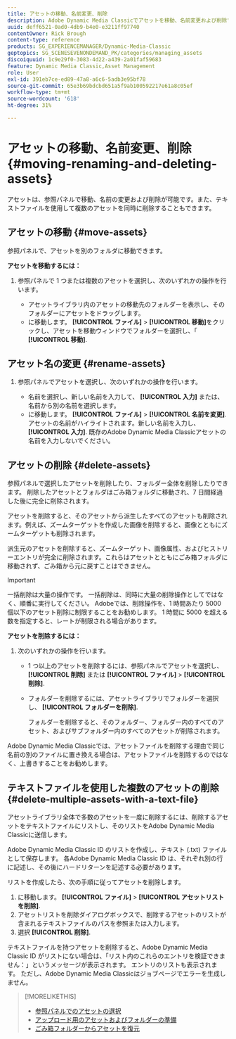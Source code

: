 ```yaml
---
title: アセットの移動、名前変更、削除
description: Adobe Dynamic Media Classicでアセットを移動、名前変更および削除する方法について説明します。
uuid: deff6521-0ad0-4db9-b4e0-e3211ff97740
contentOwner: Rick Brough
content-type: reference
products: SG_EXPERIENCEMANAGER/Dynamic-Media-Classic
geptopics: SG_SCENESEVENONDEMAND_PK/categories/managing_assets
discoiquuid: 1c9e29f0-3083-4d22-a439-2a01faf59683
feature: Dynamic Media Classic,Asset Management
role: User
exl-id: 391eb7ce-ed89-47a8-a6c6-5adb3e95bf78
source-git-commit: 65e3b69bdcbd651a5f9ab100592217e61a8c05ef
workflow-type: tm+mt
source-wordcount: '618'
ht-degree: 31%

---
```


# アセットの移動、名前変更、削除{#moving-renaming-and-deleting-assets}

アセットは、参照パネルで移動、名前の変更および削除が可能です。また、テキストファイルを使用して複数のアセットを同時に削除することもできます。

## アセットの移動 {#move-assets}

参照パネルで、アセットを別のフォルダに移動できます。

**アセットを移動するには：**

1. 参照パネルで 1 つまたは複数のアセットを選択し、次のいずれかの操作を行います。

   * アセットライブラリ内のアセットの移動先のフォルダーを表示し、そのフォルダーにアセットをドラッグします。
   * に移動します。 **[!UICONTROL ファイル]** > **[!UICONTROL 移動]**&#x200B;をクリックし、アセットを移動ウィンドウでフォルダーを選択し、「 **[!UICONTROL 移動]**.

## アセット名の変更 {#rename-assets}

1. 参照パネルでアセットを選択し、次のいずれかの操作を行います。

   * 名前を選択し、新しい名前を入力して、 **[!UICONTROL 入力]** または、名前から別の名前を選択します。
   * に移動します。 **[!UICONTROL ファイル]** > **[!UICONTROL 名前を変更]**. アセットの名前がハイライトされます。新しい名前を入力し、 **[!UICONTROL 入力]**. 既存のAdobe Dynamic Media Classicアセットの名前を入力しないでください。

## アセットの削除 {#delete-assets}

参照パネルで選択したアセットを削除したり、フォルダー全体を削除したりできます。 削除したアセットとフォルダはごみ箱フォルダに移動され、7 日間経過した後に完全に削除されます。

アセットを削除すると、そのアセットから派生したすべてのアセットも削除されます。例えば、ズームターゲットを作成した画像を削除すると、画像とともにズームターゲットも削除されます。

派生元のアセットを削除すると、ズームターゲット、画像属性、およびヒストリーエントリが完全に削除されます。これらはアセットとともにごみ箱フォルダに移動されず、ごみ箱から元に戻すことはできません。

>[!IMPORTANT]
>
>一括削除は大量の操作です。 一括削除は、同時に大量の削除操作としてではなく、順番に実行してください。 Adobeでは、削除操作を、1 時間あたり 5000 個以下のアセット削除に制限することをお勧めします。 1 時間に 5000 を超える数を指定すると、レートが制限される場合があります。

**アセットを削除するには：**

1. 次のいずれかの操作を行います。

   * 1 つ以上のアセットを削除するには、参照パネルでアセットを選択し、 **[!UICONTROL 削除]** または **[!UICONTROL ファイル]** > **[!UICONTROL 削除]**.
   * フォルダーを削除するには、アセットライブラリでフォルダーを選択し、 **[!UICONTROL フォルダーを削除]**.

      フォルダーを削除すると、そのフォルダー、フォルダー内のすべてのアセット、およびサブフォルダー内のすべてのアセットが削除されます。

Adobe Dynamic Media Classicでは、アセットファイルを削除する理由で同じ名前の別のファイルに置き換える場合は、アセットファイルを削除するのではなく、上書きすることをお勧めします。

## テキストファイルを使用した複数のアセットの削除 {#delete-multiple-assets-with-a-text-file}

アセットライブラリ全体で多数のアセットを一度に削除するには、削除するアセットをテキストファイルにリストし、そのリストをAdobe Dynamic Media Classicに送信します。

Adobe Dynamic Media Classic ID のリストを作成し、テキスト (.txt) ファイルとして保存します。 各Adobe Dynamic Media Classic ID は、それぞれ別の行に記述し、その後にハードリターンを記述する必要があります。

リストを作成したら、次の手順に従ってアセットを削除します。

1. に移動します。 **[!UICONTROL ファイル]** > **[!UICONTROL アセットリストを削除]**.
1. アセットリストを削除ダイアログボックスで、削除するアセットのリストが含まれるテキストファイルのパスを参照または入力します。
1. 選択 **[!UICONTROL 削除]**.

テキストファイルを持つアセットを削除すると、Adobe Dynamic Media Classic ID がリストにない場合は、「リスト内のこれらのエントリを検証できません：」というメッセージが表示されます。 エントリのリストも表示されます。 ただし、Adobe Dynamic Media Classicはジョブページでエラーを生成しません。

>[!MORELIKETHIS]
>
>* [参照パネルでのアセットの選択](selecting-assets-browse-panel.md#selecting_assets_in_the_browse_panel)
>* [アップロード用のアセットおよびフォルダーの準備](uploading-files.md#preparing_your_assets_and_folders_for_uploading)
>* [ごみ箱フォルダーからアセットを復元](trash-folder.md#restoring_assets_from_the_trash_folder)

